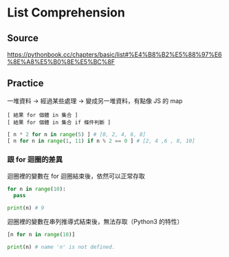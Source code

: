 # List Comprehension

## Source

https://pythonbook.cc/chapters/basic/list#%E4%B8%B2%E5%88%97%E6%8E%A8%E5%B0%8E%E5%BC%8F

## Practice

一堆資料 -> 經過某些處理 -> 變成另一堆資料，有點像 JS 的 map

```
[ 結果 for 個體 in 集合 ]
[ 結果 for 個體 in 集合 if 條件判斷 ]
```

```python
[ n * 2 for n in range(5) ] # [0, 2, 4, 6, 8]
[ n for n in range(1, 11) if n % 2 == 0 ] # [2, 4 ,6 , 8, 10]
```

### 跟 for 迴圈的差異

迴圈裡的變數在 for 迴圈結束後，依然可以正常存取

```python
for n in range(10):
  pass

print(n) # 9
```

迴圈裡的變數在串列推導式結束後，無法存取（Python3 的特性）

```python
[n for n in range(10)]

print(n) # name 'n' is not defined.
```
